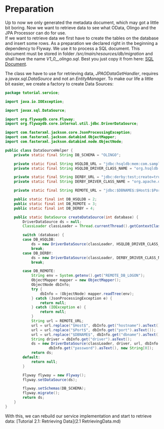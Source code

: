# Preparation
Up to now we only generated the metadata document, which may got a little bit boring. Now we want to retrieve data to see what OData, Olingo and the JPA Processor can do for use.  
If we want to retrieve data we first have to create the tables on the database and insert some rows. As a preparation we declared right in the beginning a dependency to Flyway.
We use it to process a SQL document. This document must be stored in folder _/src/main/resources/db/migration_ and shall have the name _V1_0__olingo.sql_. Best you just copy it from here: 
[SQL Document](migration/V1_0__olingo.sql).  

The class we have to use for retrieving data, _JPAODataGetHandler_, requires a _javax.sql.DataSource_ and not an _EntityManager_. To make our life a little bit easier, we
create a factory to create Data Sources:
```Java
package tutorial.service;

import java.io.IOException;

import javax.sql.DataSource;

import org.flywaydb.core.Flyway;
import org.flywaydb.core.internal.util.jdbc.DriverDataSource;

import com.fasterxml.jackson.core.JsonProcessingException;
import com.fasterxml.jackson.databind.ObjectMapper;
import com.fasterxml.jackson.databind.node.ObjectNode;

public class DataSourceHelper {
	private static final String DB_SCHEMA = "OLINGO";

	private static final String HSQLDB_URL = "jdbc:hsqldb:mem:com.sample";
	private static final String HSQLDB_DRIVER_CLASS_NAME = "org.hsqldb.jdbcDriver";

	private static final String DERBY_URL = "jdbc:derby:test;create=true;traceFile=derby_trace.log;trace_level=0xFFFFFFFF";
	private static final String DERBY_DRIVER_CLASS_NAME = "org.apache.derby.jdbc.EmbeddedDriver";

	private static final String REMOTE_URL = "jdbc:$DBNAME$:$Host$:$Port$";

	public static final int DB_HSQLDB = 2;
	public static final int DB_REMOTE = 3;
	public static final int DB_DERBY = 4;

	public static DataSource createDataSource(int database) {
		DriverDataSource ds = null;
		ClassLoader classLoader = Thread.currentThread().getContextClassLoader();

		switch (database) {
		case DB_HSQLDB:
			ds = new DriverDataSource(classLoader, HSQLDB_DRIVER_CLASS_NAME, HSQLDB_URL, null, null, new String[0]);
			break;
		case DB_DERBY:
			ds = new DriverDataSource(classLoader, DERBY_DRIVER_CLASS_NAME, DERBY_URL, null, null, new String[0]);
			break;

		case DB_REMOTE:
			String env = System.getenv().get("REMOTE_DB_LOGON");
			ObjectMapper mapper = new ObjectMapper();
			ObjectNode dbInfo;
			try {
				dbInfo = (ObjectNode) mapper.readTree(env);
			} catch (JsonProcessingException e) {
				return null;
			} catch (IOException e) {
				return null;
			}
			String url = REMOTE_URL;
			url = url.replace("$Host$", dbInfo.get("hostname").asText());
			url = url.replace("$Port$", dbInfo.get("port").asText());
			url = url.replace("$DBNAME$", dbInfo.get("dbname").asText());
			String driver = dbInfo.get("driver").asText();
			ds = new DriverDataSource(classLoader, driver, url, dbInfo.get("username").asText(),
					dbInfo.get("password").asText(), new String[0]);
			return ds;
		default:
			return null;
		}

		Flyway flyway = new Flyway();
		flyway.setDataSource(ds);

		flyway.setSchemas(DB_SCHEMA);
		flyway.migrate();
		return ds;
	}
}
```  
With this, we can rebuild our service implementation and start to retrieve data: [Tutorial 2.1: Retrieving Data](2.1 RetrievingData.md)